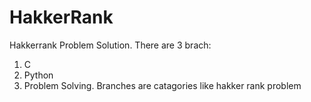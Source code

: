# HakkerRank
Hakkerrank Problem Solution. There are 3 brach:

1. C
2. Python
3. Problem Solving. Branches are catagories like hakker rank problem
